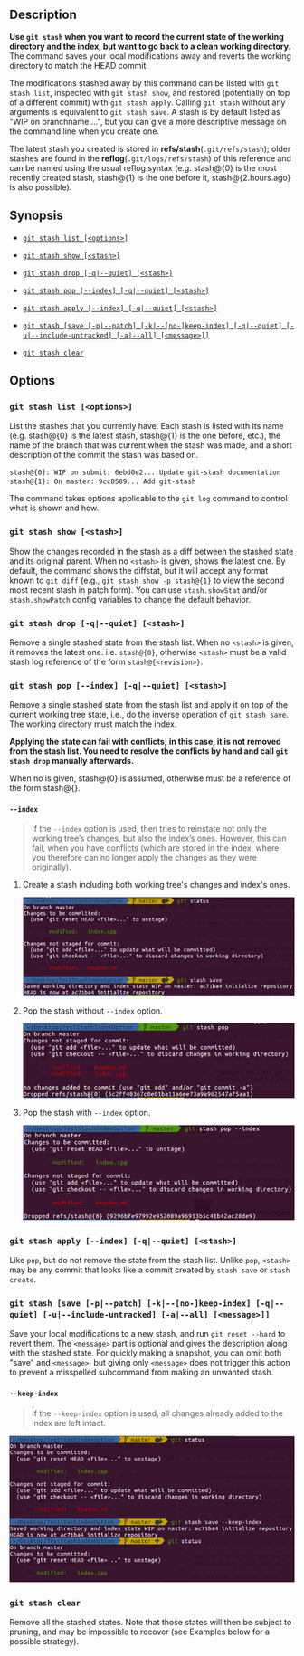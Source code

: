 ## Description

**Use `git stash` when you want to record the current state of the working directory and the index, but want to go back to a clean working directory.** The command saves your local modifications away and reverts the working directory to match the HEAD commit.

The modifications stashed away by this command can be listed with `git stash list`, inspected with `git stash show`, and restored (potentially on top of a different commit) with `git stash apply`. Calling `git stash` without any arguments is equivalent to `git stash save`. A stash is by default listed as "WIP on branchname ...", but you can give a more descriptive message on the command line when you create one.

The latest stash you created is stored in **refs/stash**(`.git/refs/stash`); older stashes are found in the **reflog**(`.git/logs/refs/stash`) of this reference and can be named using the usual reflog syntax (e.g. stash@{0} is the most recently created stash, stash@{1} is the one before it, stash@{2.hours.ago} is also possible).

## Synopsis

- [`git stash list [<options>]`](#git-stash-list-options)

- [`git stash show [<stash>]`](#git-stash-show-stash)

- [`git stash drop [-q|--quiet] [<stash>]`](#git-stash-drop--q--quiet-stash)

- [`git stash pop [--index] [-q|--quiet] [<stash>]`](#git-stash-pop---index--q--quiet-stash)

- [`git stash apply [--index] [-q|--quiet] [<stash>]`](#git-stash-apply---index--q--quiet-stash)

- [`git stash [save [-p|--patch] [-k|--[no-]keep-index] [-q|--quiet] [-u|--include-untracked] [-a|--all] [<message>]]`](#git-stash-save--p--patch--k--no-keep-index--q--quiet--u--include-untracked--a--all-message)

- [`git stash clear`](#git-stash-clear)

## Options

### `git stash list [<options>]`

List the stashes that you currently have. Each stash is listed with its name (e.g. stash@{0} is the latest stash, stash@{1} is the one before, etc.), the name of the branch that was current when the stash was made, and a short description of the commit the stash was based on.

```
stash@{0}: WIP on submit: 6ebd0e2... Update git-stash documentation
stash@{1}: On master: 9cc0589... Add git-stash
```

The command takes options applicable to the `git log` command to control what is shown and how.

### `git stash show [<stash>]`

Show the changes recorded in the stash as a diff between the stashed state and its original parent. When no `<stash>` is given, shows the latest one. By default, the command shows the diffstat, but it will accept any format known to `git diff` (e.g., `git stash show -p stash@{1}` to view the second most recent stash in patch form). You can use `stash.showStat` and/or `stash.showPatch` config variables to change the default behavior.

### `git stash drop [-q|--quiet] [<stash>]`

Remove a single stashed state from the stash list. When no `<stash>` is given, it removes the latest one. i.e. `stash@{0}`, otherwise `<stash>` must be a valid stash log reference of the form `stash@{<revision>}`.

### `git stash pop [--index] [-q|--quiet] [<stash>]`

Remove a single stashed state from the stash list and apply it on top of the current working tree state, i.e., do the inverse operation of `git stash save`. The working directory must match the index.

**Applying the state can fail with conflicts; in this case, it is not removed from the stash list. You need to resolve the conflicts by hand and call `git stash drop` manually afterwards.**

When no <stash> is given, stash@{0} is assumed, otherwise <stash> must be a reference of the form stash@{<revision>}.

#### `--index`

> If the `--index` option is used, then tries to reinstate not only the working tree’s changes, but also the index’s ones. However, this can fail, when you have conflicts (which are stored in the index, where you therefore can no longer apply the changes as they were originally).

1. Create a stash including both working tree's changes and index's ones.

    ![](../img/git-stash/stash_save_with_index.png?raw=true)

2. Pop the stash without `--index` option.

    ![](../img/git-stash/stash_pop_without_index.png?raw=true)

3. Pop the stash with `--index` option.

    ![](../img/git-stash/stash_pop_with_index.png?raw=true)

### `git stash apply [--index] [-q|--quiet] [<stash>]`

Like `pop`, but do not remove the state from the stash list. Unlike `pop`, `<stash>` may be any commit that looks like a commit created by `stash save` or `stash create`.

### `git stash [save [-p|--patch] [-k|--[no-]keep-index] [-q|--quiet] [-u|--include-untracked] [-a|--all] [<message>]]`

Save your local modifications to a new stash, and run `git reset --hard` to revert them. The `<message>` part is optional and gives the description along with the stashed state. For quickly making a snapshot, you can omit both "save" and `<message>`, but giving only `<message>` does not trigger this action to prevent a misspelled subcommand from making an unwanted stash.

#### `--keep-index`

> If the `--keep-index` option is used, all changes already added to the index are left intact.

![](../img/git-stash/stash_save_with_keep_index.png?raw=true)

### `git stash clear`

Remove all the stashed states. Note that those states will then be subject to pruning, and may be impossible to recover (see Examples below for a possible strategy).
